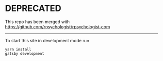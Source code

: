 # DEPRECATED
This repo has been merged with https://github.com/rpsychologist/rpsychologist-com


---
To start this site in development mode run 

```
yarn install
gatsby development
```
